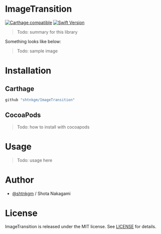 # ImageTransition

[![Carthage compatible](https://img.shields.io/badge/Carthage-compatible-4BC51D.svg?style=flat)](https://github.com/Carthage/Carthage)
[![Swift Version](https://img.shields.io/badge/Swift-4-F16D39.svg)](https://developer.apple.com/swift)

> Todo: summary for this library

Something looks like below:

> Todo: sample image

# Installation

## Carthage

```ruby
github "shtnkgm/ImageTransition"
```

## CocoaPods

> Todo: how to install with cocoapods

# Usage

> Todo: usage here

# Author

 - [@shtnkgm](https://github.com/shtnkgm) / Shota Nakagami

# License

ImageTransition is released under the MIT license. See [LICENSE](https://github.com/shtnkgm/ImageTransition/blob/master/LICENSE) for details.

